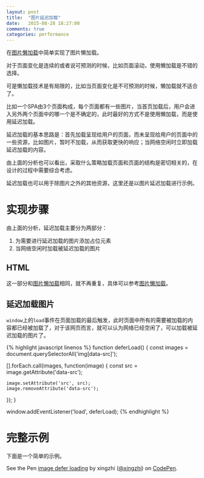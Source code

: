```yaml
---
layout: post
title:  "图片延迟加载"
date:   2015-08-28 18:27:00
comments: true
categories: performance
---
```


在[图片懒加载](./image-lazy-loading.html)中简单实现了图片懒加载。

对于页面变化是连续的或者说可预测的时候，比如页面滚动，使用懒加载是不错的选择。

可是懒加载技术是有局限的，比如当页面变化是不可预测的时候，懒加载就不适合了。

比如一个SPA由3个页面构成，每个页面都有一些图片，当首页加载后，用户会进入另外两个页面中的哪一个是不确定的，此时最好的方式不是使用懒加载，而是使用延迟加载。

延迟加载的基本思路是：首先加载呈现给用户的页面，而未呈现给用户的页面中的一些资源，比如图片，暂时不加载，从而获取更快的响应；当网络空闲时立即加载延迟加载的内容。

由上面的分析也可以看出，采取什么策略加载页面和页面的结构是密切相关的，在设计的过程中需要综合考虑。

延迟加载也可以用于除图片之外的其他资源，这里还是以图片延迟加载进行示例。

# 实现步骤
由上面的分析，延迟加载主要分为两部分：

1. 为需要进行延迟加载的图片添加占位元素
2. 当网络空闲时加载被延迟加载的图片

## HTML
这一部分和[图片懒加载](./image-lazy-loading.html)相同，就不再重复，具体可以参考[图片懒加载](./image-lazy-loading.html)。

## 延迟加载图片
`window`上的`load`事件在页面加载的最后触发，此时页面中所有的需要被加载的内容都已经被加载了，对于该网页而言，就可以认为网络已经空闲了，可以加载被延迟加载的图片了。

{% highlight javascript linenos %}
function deferLoad() {
  const images = document.querySelectorAll('img[data-src]');

  [].forEach.call(images, function(image) {
    const src = image.getAttribute('data-src');

    image.setAttribute('src', src);
    image.removeAttribute('data-src');
  });
}

window.addEventListener('load', deferLoad);
{% endhighlight %}

# 完整示例
下面是一个简单的示例。

<p data-height="266" data-theme-id="18224" data-slug-hash="zvOWYQ" data-default-tab="result" data-user="xingzhi" class='codepen'>See the Pen <a href='http://codepen.io/xingzhi/pen/zvOWYQ/'>image defer loading</a> by xingzhi (<a href='http://codepen.io/xingzhi'>@xingzhi</a>) on <a href='http://codepen.io'>CodePen</a>.</p>
